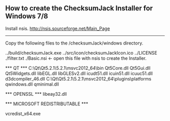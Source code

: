 How to create the ChecksumJack Installer for Windows 7/8
--------------------------------------------------------

Install nsis.
http://nsis.sourceforge.net/Main_Page

---------------------------------------------------------

Copy the following files to the /checksumJack/windows directory.

../build/checksumJack.exe
../src/icon/checksumJackIcon.ico
../LICENSE
./filter.txt
./Basic.nsi <- open this file with nsis to create the Installer.

*** QT ***
C:\Qt\Qt5.2.1\5.2.1\msvc2012_64\bin
Qt5Core.dll
Qt5Gui.dll
Qt5Widgets.dll
libEGL.dll
libGLESv2.dll
icudt51.dll
icuin51.dll
icuuc51.dll
d3dcompiler_46.dll
C:\Qt\Qt5.2.1\5.2.1\msvc2012_64\plugins\platforms
qwindows.dll
qminimal.dll

*** OPENSSL ***
libeay32.dll

*** MICROSOFT REDISTRIBUTABLE ***

vcredist_x64.exe

